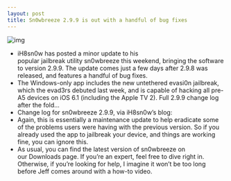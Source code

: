 ```yaml
---
layout: post
title: Sn0wbreeze 2.9.9 is out with a handful of bug fixes
---
```

![img](http://media.idownloadblog.com/wp-content/uploads/2008/08/Sn0wBreeze-logo.jpg)
* iH8sn0w has posted a minor update to his popular jailbreak utility sn0wbreeze this weekend, bringing the software to version 2.9.9. The update comes just a few days after 2.9.8 was released, and features a handful of bug fixes.
* The Windows-only app includes the new untethered evasi0n jailbreak, which the evad3rs debuted last week, and is capable of hacking all pre-A5 devices on iOS 6.1 (including the Apple TV 2). Full 2.9.9 change log after the fold…
* Change log for sn0wbreeze 2.9.9, via iH8sn0w’s blog:
* Again, this is essentially a maintenance update to help eradicate some of the problems users were having with the previous version. So if you already used the app to jailbreak your device, and things are working fine, you can ignore this.
* As usual, you can find the latest version of sn0wbreeze on our Downloads page. If you’re an expert, feel free to dive right in. Otherwise, if you’re looking for help, I imagine it won’t be too long before Jeff comes around with a how-to video.

